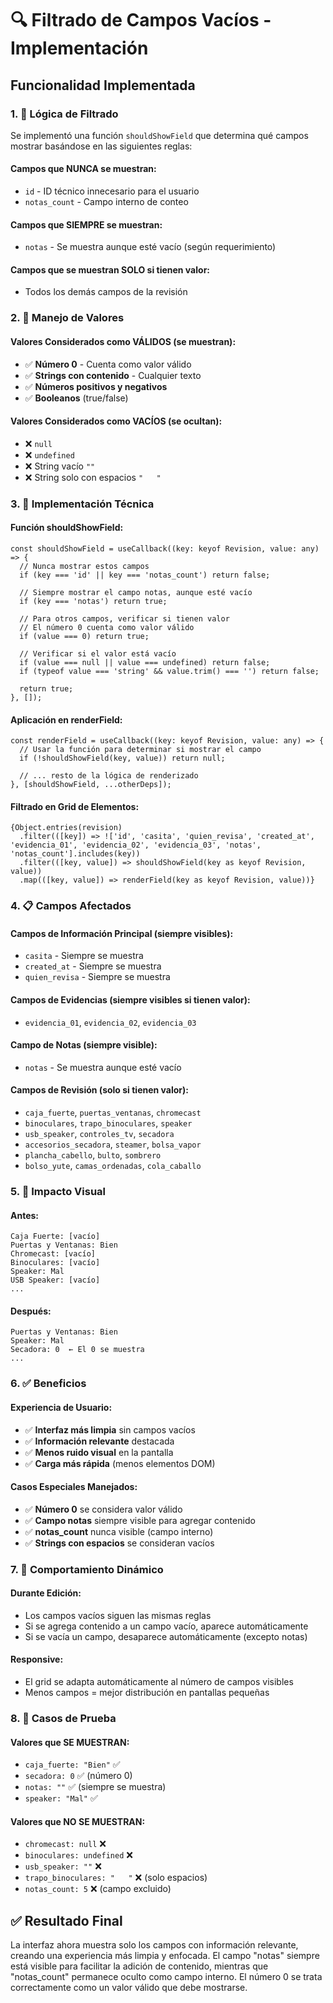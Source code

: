# 🔍 Filtrado de Campos Vacíos - Implementación

## Funcionalidad Implementada

### 1. 🎯 **Lógica de Filtrado**
Se implementó una función `shouldShowField` que determina qué campos mostrar basándose en las siguientes reglas:

#### **Campos que NUNCA se muestran**:
- `id` - ID técnico innecesario para el usuario
- `notas_count` - Campo interno de conteo

#### **Campos que SIEMPRE se muestran**:
- `notas` - Se muestra aunque esté vacío (según requerimiento)

#### **Campos que se muestran SOLO si tienen valor**:
- Todos los demás campos de la revisión

### 2. 🔢 **Manejo de Valores**

#### **Valores Considerados como VÁLIDOS** (se muestran):
- ✅ **Número 0** - Cuenta como valor válido
- ✅ **Strings con contenido** - Cualquier texto
- ✅ **Números positivos y negativos**
- ✅ **Booleanos** (true/false)

#### **Valores Considerados como VACÍOS** (se ocultan):
- ❌ `null`
- ❌ `undefined` 
- ❌ String vacío `""`
- ❌ String solo con espacios `"   "`

### 3. 🔧 **Implementación Técnica**

#### **Función shouldShowField**:
```tsx
const shouldShowField = useCallback((key: keyof Revision, value: any) => {
  // Nunca mostrar estos campos
  if (key === 'id' || key === 'notas_count') return false;
  
  // Siempre mostrar el campo notas, aunque esté vacío
  if (key === 'notas') return true;
  
  // Para otros campos, verificar si tienen valor
  // El número 0 cuenta como valor válido
  if (value === 0) return true;
  
  // Verificar si el valor está vacío
  if (value === null || value === undefined) return false;
  if (typeof value === 'string' && value.trim() === '') return false;
  
  return true;
}, []);
```

#### **Aplicación en renderField**:
```tsx
const renderField = useCallback((key: keyof Revision, value: any) => {
  // Usar la función para determinar si mostrar el campo
  if (!shouldShowField(key, value)) return null;
  
  // ... resto de la lógica de renderizado
}, [shouldShowField, ...otherDeps]);
```

#### **Filtrado en Grid de Elementos**:
```tsx
{Object.entries(revision)
  .filter(([key]) => !['id', 'casita', 'quien_revisa', 'created_at', 'evidencia_01', 'evidencia_02', 'evidencia_03', 'notas', 'notas_count'].includes(key))
  .filter(([key, value]) => shouldShowField(key as keyof Revision, value))
  .map(([key, value]) => renderField(key as keyof Revision, value))}
```

### 4. 📋 **Campos Afectados**

#### **Campos de Información Principal** (siempre visibles):
- `casita` - Siempre se muestra
- `created_at` - Siempre se muestra  
- `quien_revisa` - Siempre se muestra

#### **Campos de Evidencias** (siempre visibles si tienen valor):
- `evidencia_01`, `evidencia_02`, `evidencia_03`

#### **Campo de Notas** (siempre visible):
- `notas` - Se muestra aunque esté vacío

#### **Campos de Revisión** (solo si tienen valor):
- `caja_fuerte`, `puertas_ventanas`, `chromecast`
- `binoculares`, `trapo_binoculares`, `speaker`
- `usb_speaker`, `controles_tv`, `secadora`
- `accesorios_secadora`, `steamer`, `bolsa_vapor`
- `plancha_cabello`, `bulto`, `sombrero`
- `bolso_yute`, `camas_ordenadas`, `cola_caballo`

### 5. 🎨 **Impacto Visual**

#### **Antes**:
```
Caja Fuerte: [vacío]
Puertas y Ventanas: Bien
Chromecast: [vacío]
Binoculares: [vacío]
Speaker: Mal
USB Speaker: [vacío]
...
```

#### **Después**:
```
Puertas y Ventanas: Bien
Speaker: Mal
Secadora: 0  ← El 0 se muestra
...
```

### 6. ✅ **Beneficios**

#### **Experiencia de Usuario**:
- ✅ **Interfaz más limpia** sin campos vacíos
- ✅ **Información relevante** destacada
- ✅ **Menos ruido visual** en la pantalla
- ✅ **Carga más rápida** (menos elementos DOM)

#### **Casos Especiales Manejados**:
- ✅ **Número 0** se considera valor válido
- ✅ **Campo notas** siempre visible para agregar contenido
- ✅ **notas_count** nunca visible (campo interno)
- ✅ **Strings con espacios** se consideran vacíos

### 7. 🔄 **Comportamiento Dinámico**

#### **Durante Edición**:
- Los campos vacíos siguen las mismas reglas
- Si se agrega contenido a un campo vacío, aparece automáticamente
- Si se vacía un campo, desaparece automáticamente (excepto notas)

#### **Responsive**:
- El grid se adapta automáticamente al número de campos visibles
- Menos campos = mejor distribución en pantallas pequeñas

### 8. 🧪 **Casos de Prueba**

#### **Valores que SE MUESTRAN**:
- `caja_fuerte: "Bien"` ✅
- `secadora: 0` ✅ (número 0)
- `notas: ""` ✅ (siempre se muestra)
- `speaker: "Mal"` ✅

#### **Valores que NO SE MUESTRAN**:
- `chromecast: null` ❌
- `binoculares: undefined` ❌
- `usb_speaker: ""` ❌
- `trapo_binoculares: "   "` ❌ (solo espacios)
- `notas_count: 5` ❌ (campo excluido)

## ✅ Resultado Final

La interfaz ahora muestra solo los campos con información relevante, creando una experiencia más limpia y enfocada. El campo "notas" siempre está visible para facilitar la adición de contenido, mientras que "notas_count" permanece oculto como campo interno. El número 0 se trata correctamente como un valor válido que debe mostrarse.